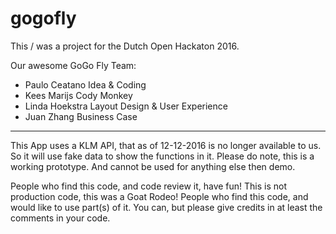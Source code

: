 # gogofly

This / was a project for the Dutch Open Hackaton 2016.

Our awesome GoGo Fly Team:
- Paulo Ceatano		Idea & Coding
- Kees Marijs		Cody Monkey
- Linda Hoekstra	Layout Design & User Experience
- Juan Zhang		Business Case

---

This App uses a KLM API, that as of 12-12-2016 is no longer available to us. So it will use fake data to show the functions in it. Please do note, this is a working prototype. And cannot be used for anything else then demo.

People who find this code, and code review it, have fun! This is not production code, this was a Goat Rodeo! People who find this code, and would like to use part(s) of it. You can, but please give credits in at least the comments in your code.
